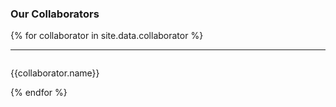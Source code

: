 
### Our Collaborators


{% for collaborator in site.data.collaborator %}
<hr>
<div id = "{{collaborator.name}}" style="padding-top: 60px; margin-top: -60px;">
<p>{{collaborator.name}}<br>
</div> {% endfor %}

<br>
